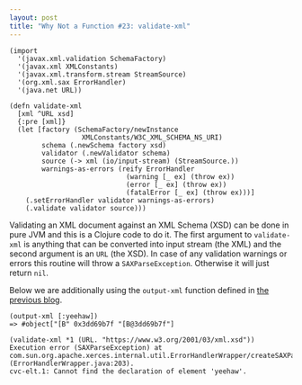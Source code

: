 ```yaml
---
layout: post
title: "Why Not a Function #23: validate-xml"
---
```


    (import
      '(javax.xml.validation SchemaFactory)
      '(javax.xml XMLConstants)
      '(javax.xml.transform.stream StreamSource)
      '(org.xml.sax ErrorHandler)
      '(java.net URL))

    (defn validate-xml
      [xml ^URL xsd]
      {:pre [xml]}
      (let [factory (SchemaFactory/newInstance
                      XMLConstants/W3C_XML_SCHEMA_NS_URI)
            schema (.newSchema factory xsd)
            validator (.newValidator schema)
            source (-> xml (io/input-stream) (StreamSource.))
            warnings-as-errors (reify ErrorHandler
                                 (warning [_ ex] (throw ex))
                                 (error [_ ex] (throw ex))
                                 (fatalError [_ ex] (throw ex)))]
        (.setErrorHandler validator warnings-as-errors)
        (.validate validator source)))

Validating an XML document against an XML Schema (XSD) can be done in pure JVM and this is a Clojure code to do it. The first argument to `validate-xml` is anything that can be converted into input stream (the XML) and the second argument is an `URL` (the XSD). In case of any validation warnings or errors this routine will throw a `SAXParseException`. Otherwise it will just return `nil`.

Below we are additionally using the `output-xml` function defined in [the previous blog](https://whynotsoftware.github.io/wnaf-output-xml/).
    
    (output-xml [:yeehaw])
    => #object["[B" 0x3dd69b7f "[B@3dd69b7f"]

    (validate-xml *1 (URL. "https://www.w3.org/2001/03/xml.xsd"))
    Execution error (SAXParseException) at com.sun.org.apache.xerces.internal.util.ErrorHandlerWrapper/createSAXParseException (ErrorHandlerWrapper.java:203).
    cvc-elt.1: Cannot find the declaration of element 'yeehaw'.

